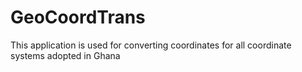 # GeoCoordTrans
This application is used for converting coordinates for all coordinate systems adopted in Ghana
